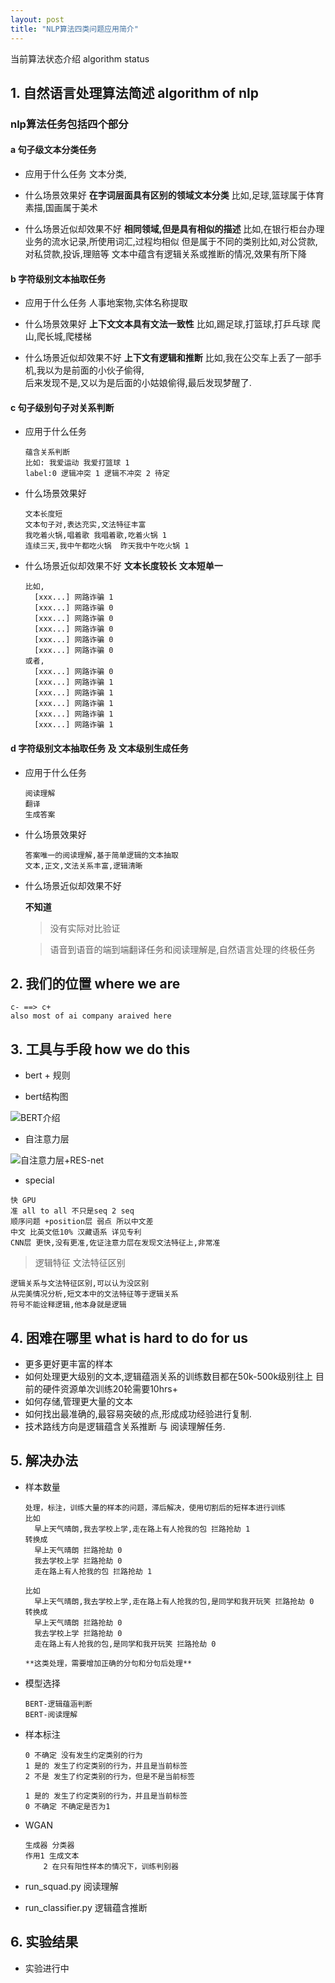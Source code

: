 ```yaml
---
layout: post
title: "NLP算法四类问题应用简介"
---
```


当前算法状态介绍 algorithm status


## 1. 自然语言处理算法简述 algorithm of nlp
### nlp算法任务包括四个部分
#### a 句子级文本分类任务
- 应用于什么任务
  文本分类,

- 什么场景效果好
  **在字词层面具有区别的领域文本分类**
  比如,足球,篮球属于体育
  素描,国画属于美术

- 什么场景近似却效果不好
  **相同领域,但是具有相似的描述**
  比如,在银行柜台办理业务的流水记录,所使用词汇,过程均相似
  但是属于不同的类别比如,对公贷款,对私贷款,投诉,理赔等
  文本中蕴含有逻辑关系或推断的情况,效果有所下降

#### b 字符级别文本抽取任务
- 应用于什么任务
  人事地案物,实体名称提取

- 什么场景效果好
  **上下文文本具有文法一致性**
  比如,踢足球,打篮球,打乒乓球
  爬山,爬长城,爬楼梯

- 什么场景近似却效果不好
  **上下文有逻辑和推断**
  比如,我在公交车上丢了一部手机,我以为是前面的小伙子偷得,\
    后来发现不是,又以为是后面的小姑娘偷得,最后发现梦醒了.

#### c 句子级别句子对关系判断

- 应用于什么任务
  ```
  蕴含关系判断
  比如: 我爱运动 我爱打篮球 1
  label:0 逻辑冲突 1 逻辑不冲突 2 待定
  ```

- 什么场景效果好
  ```
  文本长度短
  文本句子对,表达充实,文法特征丰富
  我吃着火锅,唱着歌 我唱着歌,吃着火锅 1
  连续三天,我中午都吃火锅  昨天我中午吃火锅 1
  ```

- 什么场景近似却效果不好
  **文本长度较长**
  **文本短单一**
  ```
  比如,
    [xxx...] 网路诈骗 1
    [xxx...] 网路诈骗 0
    [xxx...] 网路诈骗 0
    [xxx...] 网路诈骗 0
    [xxx...] 网路诈骗 0
    [xxx...] 网路诈骗 0
  或者,
    [xxx...] 网路诈骗 0
    [xxx...] 网路诈骗 1
    [xxx...] 网路诈骗 1
    [xxx...] 网路诈骗 1
    [xxx...] 网路诈骗 1
    [xxx...] 网路诈骗 1
  ```
  
#### d 字符级别文本抽取任务 及 文本级别生成任务
- 应用于什么任务
  ```
  阅读理解
  翻译
  生成答案
  ```

- 什么场景效果好
  ```
  答案唯一的阅读理解,基于简单逻辑的文本抽取
  文本,正文,文法关系丰富,逻辑清晰
  ```

- 什么场景近似却效果不好

  **不知道**

  > 没有实际对比验证

  > 语音到语音的端到端翻译任务和阅读理解是,自然语言处理的终极任务

## 2. 我们的位置 where we are
  ```
  c- ==> c+ 
  also most of ai company araived here
  ```

## 3. 工具与手段 how we do this
  - bert + 规则

  - bert结构图

![BERT介绍](https://www.jianshu.com/p/d7ce41b58801)
 
  - 自注意力层

![自注意力层+RES-net](https://upload-images.jianshu.io/upload_images/14927967-2056c387bd0da3c3.png?imageMogr2/auto-orient/strip|imageView2/2/w/1112/format/webp)

  - special
  ```
  快 GPU
  准 all to all 不只是seq 2 seq
  顺序问题 +position层 弱点 所以中文差
  中文 比英文低10% 汉藏语系 详见专利
  CNN层 更快,没有更准,佐证注意力层在发现文法特征上,非常准
  ```

  > 逻辑特征 文法特征区别

  ```
  逻辑关系与文法特征区别,可以认为没区别
  从完美情况分析,短文本中的文法特征等于逻辑关系
  符号不能诠释逻辑,他本身就是逻辑
  ```
  
## 4. 困难在哪里 what is hard to do for us
  - 更多更好更丰富的样本
  - 如何处理更大级别的文本,逻辑蕴涵关系的训练数目都在50k-500k级别往上
      目前的硬件资源单次训练20轮需要10hrs+
  - 如何存储,管理更大量的文本
  - 如何找出最准确的,最容易突破的点,形成成功经验进行复制.
  - 技术路线方向是逻辑蕴含关系推断 与 阅读理解任务.

## 5. 解决办法
  - 样本数量
    ```
    处理，标注，训练大量的样本的问题，滞后解决，使用切割后的短样本进行训练
    比如
      早上天气晴朗,我去学校上学,走在路上有人抢我的包 拦路抢劫 1 
    转换成 
      早上天气晴朗 拦路抢劫 0 
      我去学校上学 拦路抢劫 0 
      走在路上有人抢我的包 拦路抢劫 1 

    比如
      早上天气晴朗,我去学校上学,走在路上有人抢我的包,是同学和我开玩笑 拦路抢劫 0 
    转换成 
      早上天气晴朗 拦路抢劫 0 
      我去学校上学 拦路抢劫 0 
      走在路上有人抢我的包,是同学和我开玩笑 拦路抢劫 0 

    **这类处理，需要增加正确的分句和分句后处理**
    ```

  - 模型选择
    ```
    BERT-逻辑蕴涵判断
    BERT-阅读理解
    ```

  - 样本标注
    ```
    0 不确定 没有发生约定类别的行为
    1 是的 发生了约定类别的行为，并且是当前标签
    2 不是 发生了约定类别的行为，但是不是当前标签

    1 是的 发生了约定类别的行为，并且是当前标签
    0 不确定 不确定是否为1
    ```

  - WGAN
    ```
    生成器 分类器
    作用1 生成文本
        2 在只有阳性样本的情况下，训练判别器
    ```

  - run_squad.py 阅读理解
  - run_classifier.py 逻辑蕴含推断

## 6. 实验结果
  - 实验进行中









